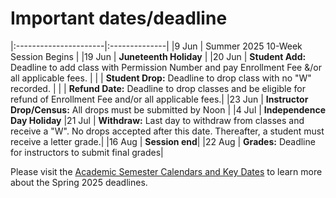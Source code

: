 # Important dates/deadline

|:----------------------|:--------------|
|9 Jun                  |   Summer 2025 10-Week Session Begins |
|19 Jun                 |   __Juneteenth Holiday__ |
|20 Jun                 |   __Student Add:__ Deadline to add class with Permission Number and pay Enrollment Fee &/or all applicable fees. |
|                       |   __Student Drop:__ Deadline to drop class with no "W" recorded. |
|                       |   __Refund Date:__ Deadline to drop classes and be eligible for refund of Enrollment Fee and/or all applicable fees.|
|23 Jun                 |   __Instructor Drop/Census:__ All drops must be submitted by Noon |
|4 Jul                  |   __Independence Day Holiday__
|21 Jul                 |   __Withdraw:__ Last day to withdraw from classes and receive a "W". No drops accepted after this date. Thereafter, a student must receive a letter grade.|
|16 Aug                  |   __Session end__|
|22 Aug                  |   __Grades:__ Deadline for instructors to submit final grades|

Please visit the [Academic Semester Calendars and Key Dates](https://www.sdccd.edu/students/dates-and-deadlines/index.aspx) to learn more about the Spring 2025 deadlines.
